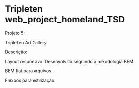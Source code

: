 # Tripleten web_project_homeland_TSD

Projeto 5:

TripleTen Art Gallery

Descrição:

Layout responsivo.
Desenvolvido seguindo a metodologia BEM.

BEM flat para arquivos.

Flexbox para estilização.

